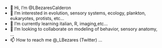 - 👋 Hi, I’m @LBezaresCalderon
- 👀 I’m interested in evolution, sensory systems, ecology, plankton, eukaryotes, protists, etc...
- 🌱 I’m currently learning italian, R, imaging,etc...
- 💞️ I’m looking to collaborate on modeling of behavior, sensory anatomy, ...
- 📫 How to reach me @_LBezares (Twitter) ...

<!---
LBezaresCalderon/LBezaresCalderon is a ✨ special ✨ repository because its `README.md` (this file) appears on your GitHub profile.
You can click the Preview link to take a look at your changes.
--->
